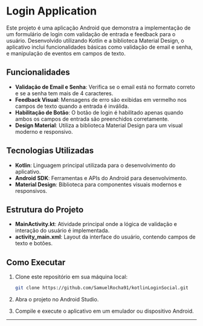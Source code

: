 
# Login Application

Este projeto é uma aplicação Android que demonstra a implementação de um formulário de login com validação de entrada e feedback para o usuário. Desenvolvido utilizando Kotlin e a biblioteca Material Design, o aplicativo inclui funcionalidades básicas como validação de email e senha, e manipulação de eventos em campos de texto.

## Funcionalidades

- **Validação de Email e Senha**: Verifica se o email está no formato correto e se a senha tem mais de 4 caracteres.
- **Feedback Visual**: Mensagens de erro são exibidas em vermelho nos campos de texto quando a entrada é inválida.
- **Habilitação de Botão**: O botão de login é habilitado apenas quando ambos os campos de entrada são preenchidos corretamente.
- **Design Material**: Utiliza a biblioteca Material Design para um visual moderno e responsivo.

## Tecnologias Utilizadas

- **Kotlin**: Linguagem principal utilizada para o desenvolvimento do aplicativo.
- **Android SDK**: Ferramentas e APIs do Android para desenvolvimento.
- **Material Design**: Biblioteca para componentes visuais modernos e responsivos.

## Estrutura do Projeto

- **MainActivity.kt**: Atividade principal onde a lógica de validação e interação do usuário é implementada.
- **activity_main.xml**: Layout da interface do usuário, contendo campos de texto e botões.

## Como Executar

1. Clone este repositório em sua máquina local:
   ```sh
   git clone https://github.com/SamuelRocha91/kotlinLoginSocial.git
   ```

2. Abra o projeto no Android Studio.

3. Compile e execute o aplicativo em um emulador ou dispositivo Android.

---
